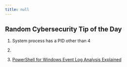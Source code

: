 ```yaml
---
title: null
---
```


## Random Cybersecurity Tip of the Day
1. System process has a PID other than 4
2. 

10. [PowerShell for Windows Event Log Analysis Explained]()
